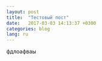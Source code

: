 ```yaml
---
layout: post
title:  "Тестовый пост"
date:   2017-03-03 14:13:37 +0300
categories: blog
lang: ru
---
```

фдлоафваы
